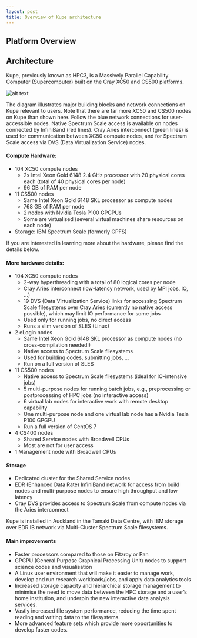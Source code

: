 ```yaml
---
layout: post
title: Overview of Kupe architecture
---
```


## Platform Overview

## Architecture

Kupe, previously known as HPC3, is a Massively Parallel Capability Computer (Supercomputer) built on the Cray XC50 and CS500 platforms.

![alt text](https://github.com/nesi/hpc_training/blob/gh-pages/Kupe_Overview.png "Kupe building blocks and network connections")

The diagram illustrates major building blocks and network connections on Kupe relevant to users. Note that there are far more XC50 and CS500 nodes on Kupe than shown here. Follow the blue network connections for user-accessible nodes. Native Spectrum Scale access is available on nodes connected by InfiniBand (red lines). Cray Aries interconnect (green lines) is used for communication between XC50 compute nodes, and for Spectrum Scale access via DVS (Data Virtualization Service) nodes.


#### Compute Hardware:
* 104 XC50 compute nodes
   - 2x Intel Xeon Gold 6148 2.4 GHz processor with 20 physical cores each (total of 40 physical cores per node)
   - 96 GB of RAM per node
* 11 CS500 nodes
   - Same Intel Xeon Gold 6148 SKL processor as compute nodes
   - 768 GB of RAM per node
   - 2 nodes with Nvidia Tesla P100 GPGPUs
   - Some are virtualised (several virtual machines share resources on each node)
* Storage: IBM Spectrum Scale (formerly GPFS)

If you are interested in learning more about the hardware, please find the details below.

#### More hardware details:
* 104 XC50 compute nodes
   - 2-way hyperthreading with a total of 80 logical cores per node
   - Cray Aries interconnect (low-latency network, used by MPI jobs, IO, ...)
   - 19 DVS (Data Virtualization Service) links for accessing Spectrum Scale filesystems over Cray Aries (currently no native access possible), which may limit IO performance for some jobs
   - Used only for running jobs, no direct access
   - Runs a slim version of SLES (Linux)
* 2 eLogin nodes
   - Same Intel Xeon Gold 6148 SKL processor as compute nodes (no cross-compilation needed!)
   - Native access to Spectrum Scale filesystems
   - Used for building codes, submitting jobs, ...
   - Run on a full version of SLES
* 11 CS500 nodes
   - Native access to Spectrum Scale filesystems (ideal for IO-intensive jobs)
   - 5 multi-purpose nodes for running batch jobs, e.g., preprocessing or postprocessing of HPC jobs (no interactive access)
   - 6 virtual lab nodes for interactive work with remote desktop capability
   - One multi-purpose node and one virtual lab node has a Nvidia Tesla P100 GPGPU
   - Run a full version of CentOS 7
* 4 CS400 nodes
   - Shared Service nodes with Broadwell CPUs
   - Most are not for user access
* 1 Management node with Broadwell CPUs

#### Storage
* Dedicated cluster for the Shared Service nodes
* EDR (Enhanced Data Rate) InfiniBand network for access from build nodes and multi-purpose nodes to ensure high throughput and low latency
* Cray DVS provides access to Spectrum Scale from compute nodes via the Aries interconnect

Kupe is installed in Auckland in the Tamaki Data Centre, with IBM storage over EDR IB network via
Multi-Cluster Spectrum Scale filesystems.

#### Main improvements
* Faster processors compared to those on Fitzroy or Pan
* GPGPU (General Purpose Graphical Processing Unit) nodes to support science codes and visualisation
* A Linux user environment that will make it easier to manage work, develop and run research workloads/jobs, and apply data analytics tools
* Increased storage capacity and hierarchical storage management to minimise the need to move data between the HPC storage and a user’s home institution, and underpin the new interactive data analysis services.
* Vastly increased file system performance, reducing the time spent reading and writing data to the filesystems.
* More advanced feature sets which provide more opportunities to develop faster codes.
